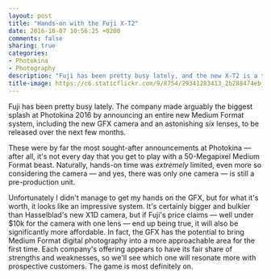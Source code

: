 ```yaml
---
layout: post
title: "Hands-on with the Fuji X-T2"
date: 2016-10-07 10:56:25 +0200
comments: false
sharing: true
categories: 
- Photokina
- Photography
description: "Fuji has been pretty busy lately, and the new X-T2 is a tour de force."
title-image: https://c6.staticflickr.com/9/8754/29341283413_2b288474eb_o.jpg
---
```


Fuji has been pretty busy lately. The company made arguably the biggest splash at Photokina 2016 by announcing an entire new Medium Format system, including the new GFX camera and an astonishing _six_ lenses, to be released over the next few months.

These were by far the most sought-after announcements at Photokina — after all, it's not every day that you get to play with a 50-Megapixel Medium Format beast. Naturally, hands-on time was _extremely_ limited, even more so considering the camera  — and yes, there was only one camera — is still a pre-production unit.

Unfortunately I didn't manage to get my hands on the GFX, but for what it's worth, it looks like an impressive system. It's certainly bigger and bulkier than Hasselblad's new X1D camera, but if Fuji's price claims — well under $10k for the camera with one lens — end up being true, it will also be significantly more affordable. In fact, the GFX has the potential to bring Medium Format digital photography into a more approachable area for the first time. Each company's offering appears to have its fair share of strengths and weaknesses, so we'll see which one will resonate more with prospective customers. The game is most definitely on.


